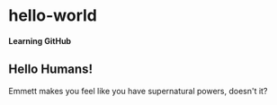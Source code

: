 # hello-world
#### Learning GitHub

## Hello Humans!

Emmett makes you feel like you have supernatural powers, doesn't it?
